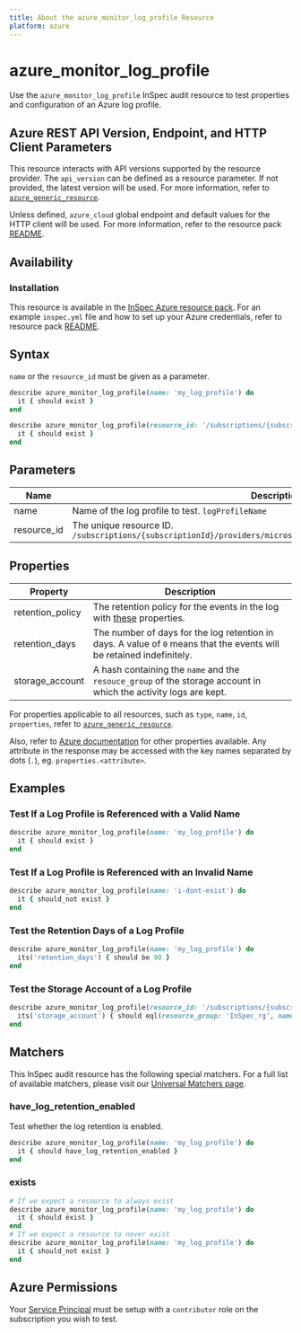 ```yaml
---
title: About the azure_monitor_log_profile Resource
platform: azure
---
```


# azure_monitor_log_profile

Use the `azure_monitor_log_profile` InSpec audit resource to test properties and configuration of an Azure log profile.

## Azure REST API Version, Endpoint, and HTTP Client Parameters

This resource interacts with API versions supported by the resource provider.
The `api_version` can be defined as a resource parameter.
If not provided, the latest version will be used.
For more information, refer to [`azure_generic_resource`](azure_generic_resource.md).

Unless defined, `azure_cloud` global endpoint and default values for the HTTP client will be used.
For more information, refer to the resource pack [README](../../README.md).

## Availability

### Installation

This resource is available in the [InSpec Azure resource pack](https://github.com/inspec/inspec-azure). 
For an example `inspec.yml` file and how to set up your Azure credentials, refer to resource pack [README](../../README.md#Service-Principal).

## Syntax

`name` or the `resource_id` must be given as a parameter.
```ruby
describe azure_monitor_log_profile(name: 'my_log_profile') do
  it { should exist }
end
```
```ruby
describe azure_monitor_log_profile(resource_id: '/subscriptions/{subscriptionId}/providers/microsoft.insights/logprofiles/{logProfileName}') do
  it { should exist }
end
```
## Parameters

| Name                                  | Description                                                                       |
|---------------------------------------|-----------------------------------------------------------------------------------|
| name                                  | Name of the log profile to test. `logProfileName`                                 |
| resource_id                           | The unique resource ID. `/subscriptions/{subscriptionId}/providers/microsoft.insights/logprofiles/{logProfileName}` |

## Properties

| Property          | Description |
|---------------------------|-------------|
| retention_policy                      | The retention policy for the events in the log with [these](https://docs.microsoft.com/en-us/rest/api/monitor/logprofiles/get#retentionpolicy) properties. |
| retention_days                        | The number of days for the log retention in days. A value of `0` means that the events will be retained indefinitely. |
| storage_account                       | A hash containing the `name` and the `resouce_group` of the storage account in which the activity logs are kept. |

For properties applicable to all resources, such as `type`, `name`, `id`, `properties`, refer to [`azure_generic_resource`](azure_generic_resource.md#properties).

Also, refer to [Azure documentation](https://docs.microsoft.com/en-us/rest/api/monitor/logprofiles/get#logprofileresource) for other properties available. 
Any attribute in the response may be accessed with the key names separated by dots (`.`), eg. `properties.<attribute>`.

## Examples

### Test If a Log Profile is Referenced with a Valid Name
```ruby
describe azure_monitor_log_profile(name: 'my_log_profile') do
  it { should exist }
end
```
### Test If a Log Profile is Referenced with an Invalid Name
```ruby
describe azure_monitor_log_profile(name: 'i-dont-exist') do
  it { should_not exist }
end
```    
### Test the Retention Days of a Log Profile
```ruby
describe azure_monitor_log_profile(name: 'my_log_profile') do
  its('retention_days') { should be 90 }
end
```        
### Test the Storage Account of a Log Profile
```ruby
describe azure_monitor_log_profile(resource_id: '/subscriptions/{subscriptionId}/providers/microsoft.insights/logprofiles/{logProfileName}') do
  its('storage_account') { should eql(resource_group: 'InSpec_rg', name: 'my_storage_account') }
end
```
## Matchers

This InSpec audit resource has the following special matchers. For a full list of available matchers, please visit our [Universal Matchers page](https://www.inspec.io/docs/reference/matchers/).

### have_log_retention_enabled

Test whether the log retention is enabled.
```ruby
describe azure_monitor_log_profile(name: 'my_log_profile') do
  it { should have_log_retention_enabled }
end
```

### exists
```ruby
# If we expect a resource to always exist
describe azure_monitor_log_profile(name: 'my_log_profile') do
  it { should exist }
end
# If we expect a resource to never exist
describe azure_monitor_log_profile(name: 'my_log_profile') do
  it { should_not exist }
end
```
## Azure Permissions

Your [Service Principal](https://docs.microsoft.com/en-us/azure/azure-resource-manager/resource-group-create-service-principal-portal) must be setup with a `contributor` role on the subscription you wish to test.
